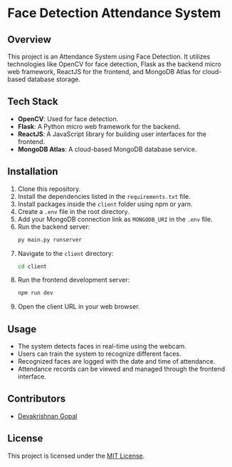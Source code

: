# Face Detection Attendance System

## Overview
This project is an Attendance System using Face Detection. It utilizes technologies like OpenCV for face detection, Flask as the backend micro web framework, ReactJS for the frontend, and MongoDB Atlas for cloud-based database storage.

## Tech Stack
- **OpenCV**: Used for face detection.
- **Flask**: A Python micro web framework for the backend.
- **ReactJS**: A JavaScript library for building user interfaces for the frontend.
- **MongoDB Atlas**: A cloud-based MongoDB database service.

## Installation
1. Clone this repository.
2. Install the dependencies listed in the `requirements.txt` file.
3. Install packages inside the `client` folder using npm or yarn.
4. Create a `.env` file in the root directory.
5. Add your MongoDB connection link as `MONGODB_URI` in the `.env` file.
6. Run the backend server:
    ```bash
    py main.py runserver
    ```
7. Navigate to the `client` directory:
    ```bash
    cd client
    ```
8. Run the frontend development server:
    ```bash
    npm run dev
    ```
9. Open the client URL in your web browser.

## Usage
- The system detects faces in real-time using the webcam.
- Users can train the system to recognize different faces.
- Recognized faces are logged with the date and time of attendance.
- Attendance records can be viewed and managed through the frontend interface.

## Contributors
- [Devakrishnan Gopal](https://www.github.com/gdevakrishnan/)

## License
This project is licensed under the [MIT License](LICENSE).
